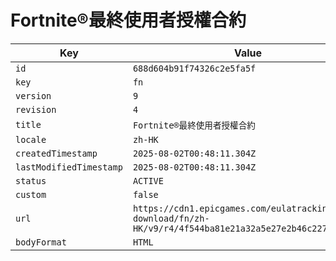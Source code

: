# Fortnite®最終使用者授權合約

| Key | Value |
| --- | ----- |
| `id` | `688d604b91f74326c2e5fa5f` |
| `key` | `fn` |
| `version` | `9` |
| `revision` | `4` |
| `title` | `Fortnite®最終使用者授權合約` |
| `locale` | `zh-HK` |
| `createdTimestamp` | `2025-08-02T00:48:11.304Z` |
| `lastModifiedTimestamp` | `2025-08-02T00:48:11.304Z` |
| `status` | `ACTIVE` |
| `custom` | `false` |
| `url` | `https://cdn1.epicgames.com/eulatracking-download/fn/zh-HK/v9/r4/4f544ba81e21a32a5e27e2b46c2271d3.pdf` |
| `bodyFormat` | `HTML` |
